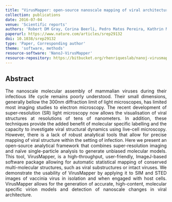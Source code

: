 ```yaml
---
title: "VirusMapper: open-source nanoscale mapping of viral architecture through super-resolution microscopy"
collection: publications
date: 2016-07-04
venue: 'Scientific reports'
authors: 'Robert DM Gray, Corina Beerli, Pedro Matos Pereira, Kathrin Maria Scherer, Jerzy Samolej, Christopher Karl Ernst Bleck, Jason Mercer, Ricardo Henriques'
paperurl: https://www.nature.com/articles/srep29132
doi: 10.1038/srep29132
type: 'Paper, Corresponding author'
theme: 'software, methods'
resource-software: 'NanoJ-VirusMapper'
resource-repository: https://bitbucket.org/rhenriqueslab/nanoj-virusmapper/wiki/Home
---
```


<h2> Abstract </h2>
<p align= "justify">
The nanoscale molecular assembly of mammalian viruses during their infectious life cycle remains poorly understood. Their small dimensions, generally bellow the 300nm diffraction limit of light microscopes, has limited most imaging studies to electron microscopy. The recent development of super-resolution (SR) light microscopy now allows the visualisation of viral structures at resolutions of tens of nanometers. In addition, these techniques provide the added benefit of molecular specific labelling and the capacity to investigate viral structural dynamics using live-cell microscopy. However, there is a lack of robust analytical tools that allow for precise mapping of viral structure within the setting of infection. Here we present an open-source analytical framework that combines super-resolution imaging and naïve single-particle analysis to generate unbiased molecular models. This tool, VirusMapper, is a high-throughput, user-friendly, ImageJ-based software package allowing for automatic statistical mapping of conserved multi-molecular structures, such as viral substructures or intact viruses. We demonstrate the usability of VirusMapper by applying it to SIM and STED images of vaccinia virus in isolation and when engaged with host cells. VirusMapper allows for the generation of accurate, high-content, molecular specific virion models and detection of nanoscale changes in viral architecture.
